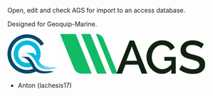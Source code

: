 Open, edit and check AGS for import to an access database.

Designed for Geoquip-Marine.


![GM Logo](images/geobig.png) ![AGS Logo](images/AGS.png)
- Anton (lachesis17)
